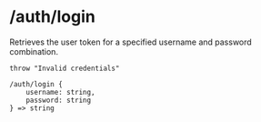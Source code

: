# /auth/login

Retrieves the user token for a specified username and password combination.

```ejs
throw "Invalid credentials"

/auth/login {
    username: string,
    password: string
} => string
```
